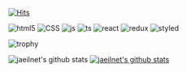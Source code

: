 [![Hits](https://hits.seeyoufarm.com/api/count/incr/badge.svg?url=https%3A%2F%2Fgithub.com%2Fjaeilnet&count_bg=%23256EFF&title_bg=%23FF2390&icon=&icon_color=%23E7E7E7&title=Hello_Jaeilnet&edge_flat=false)](https://hits.seeyoufarm.com)

![html5](https://img.shields.io/badge/-HTML-%23E34F26)
![CSS](https://img.shields.io/badge/-CSS-%231572B6)
![js](https://img.shields.io/badge/-Javascript-%23F7DF1E)
![ts](https://img.shields.io/badge/-TypeScript-%233178C6)
![react](https://img.shields.io/badge/-React-%2361DAFB)
![redux](https://img.shields.io/badge/-Redux-%23764ABC)
![styled](https://img.shields.io/badge/-styled--component-%23DB7093)

![trophy](https://github-profile-trophy.vercel.app/?username=jaeilnet)



![jaeilnet's github stats](https://github-readme-stats.vercel.app/api?username=jaeilnet&show_icons=true)
[![jaeilnet's github stats](https://github-readme-stats.vercel.app/api/top-langs/?username=jaeilnet&show_icons=true&hide_border=true&title_color=004386&icon_color=004386&layout=compact)](https://github.com/jaeilnet)

